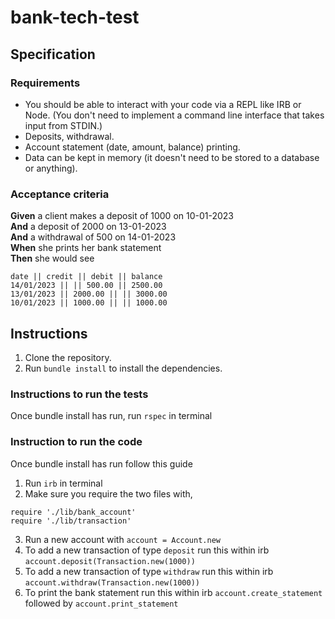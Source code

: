 # bank-tech-test

## Specification

### Requirements

* You should be able to interact with your code via a REPL like IRB or Node.  (You don't need to implement a command line interface that takes input from STDIN.)
* Deposits, withdrawal.
* Account statement (date, amount, balance) printing.
* Data can be kept in memory (it doesn't need to be stored to a database or anything).

### Acceptance criteria

**Given** a client makes a deposit of 1000 on 10-01-2023  
**And** a deposit of 2000 on 13-01-2023  
**And** a withdrawal of 500 on 14-01-2023  
**When** she prints her bank statement  
**Then** she would see

```
date || credit || debit || balance
14/01/2023 || || 500.00 || 2500.00
13/01/2023 || 2000.00 || || 3000.00
10/01/2023 || 1000.00 || || 1000.00
```

## Instructions

1. Clone the repository.
2. Run `bundle install` to install the dependencies.

### Instructions to run the tests

Once bundle install has run, run `rspec` in terminal

### Instruction to run the code

Once bundle install has run follow this guide

1. Run `irb` in terminal
2. Make sure you require the two files with, 

```
require './lib/bank_account'
require './lib/transaction'
```

3. Run a new account with `account = Account.new`
4. To add a new transaction of type `deposit` run this within irb `account.deposit(Transaction.new(1000))`
4. To add a new transaction of type `withdraw` run this within irb `account.withdraw(Transaction.new(1000))`
5. To print the bank statement run this within irb `account.create_statement` followed by `account.print_statement`